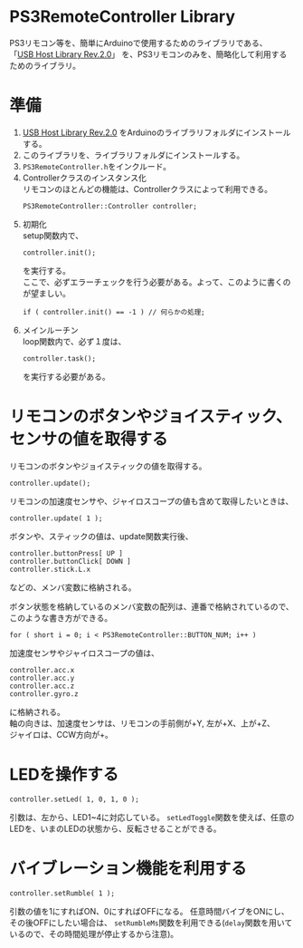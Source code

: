 # PS3RemoteController Library

PS3リモコン等を、簡単にArduinoで使用するためのライブラリである、  
「[USB Host Library Rev.2.0](https://github.com/felis/USB_Host_Shield_2.0)」
を、PS3リモコンのみを、簡略化して利用するためのライブラリ。  

# 準備

1. [USB Host Library Rev.2.0](https://github.com/felis/USB_Host_Shield_2.0)
をArduinoのライブラリフォルダにインストールする。  
1. このライブラリを、ライブラリフォルダにインストールする。  
1. `PS3RemoteController.h`をインクルード。  
1. Controllerクラスのインスタンス化  
	リモコンのほとんどの機能は、Controllerクラスによって利用できる。  
	```
	PS3RemoteController::Controller controller;
	```    
1. 初期化  
	setup関数内で、  
	```
	controller.init();
	```  
	を実行する。  
	ここで、必ずエラーチェックを行う必要がある。よって、このように書くのが望ましい。  
	```
	if ( controller.init() == -1 ) // 何らかの処理;
	```
1. メインルーチン  
	loop関数内で、必ず１度は、  
	```
	controller.task();
	```  
	を実行する必要がある。

# リモコンのボタンやジョイスティック、センサの値を取得する  

リモコンのボタンやジョイスティックの値を取得する。
```
controller.update();
```  
リモコンの加速度センサや、ジャイロスコープの値も含めて取得したいときは、  
```
controller.update( 1 );
```  
  
ボタンや、スティックの値は、update関数実行後、  
```
controller.buttonPress[ UP ]
controller.buttonClick[ DOWN ]  
controller.stick.L.x
```  
などの、メンバ変数に格納される。  
  
ボタン状態を格納しているのメンバ変数の配列は、連番で格納されているので、このような書き方ができる。  
```
for ( short i = 0; i < PS3RemoteController::BUTTON_NUM; i++ ) 
```

加速度センサやジャイロスコープの値は、  
```
controller.acc.x  
controller.acc.y  
controller.acc.z  
controller.gyro.z
```  
に格納される。  
軸の向きは、加速度センサは、リモコンの手前側が+Y, 左が+X、上が+Z、  
ジャイロは、CCW方向が+。

# LEDを操作する

```
controller.setLed( 1, 0, 1, 0 );
```  
引数は、左から、LED1~4に対応している。
`setLedToggle`関数を使えば、任意のLEDを、いまのLEDの状態から、反転させることができる。

# バイブレーション機能を利用する

```
controller.setRumble( 1 );
```  
引数の値を1にすればON、0にすればOFFになる。
任意時間バイブをONにし、その後OFFにしたい場合は、
`setRumbleMs`関数を利用できる(`delay`関数を用いているので、その時間処理が停止するから注意)。
